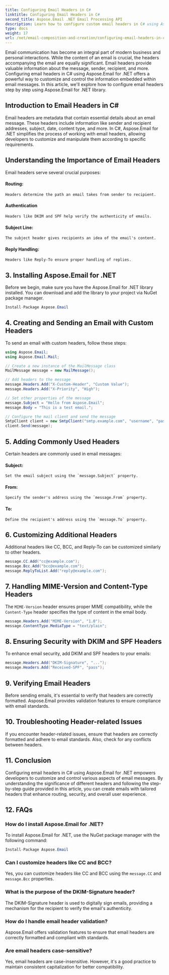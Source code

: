 ```yaml
---
title: Configuring Email Headers in C#
linktitle: Configuring Email Headers in C#
second_title: Aspose.Email .NET Email Processing API
description: Learn how to configure custom email headers in C# using Aspose.Email for .NET. Step-by-step guide with source code included. Enhance email control and security.
type: docs
weight: 17
url: /net/email-composition-and-creation/configuring-email-headers-in-csharp/
---
```


Email communication has become an integral part of modern business and personal interactions. While the content of an email is crucial, the headers accompanying the email are equally significant. Email headers provide valuable information about the message, sender, recipient, and more. Configuring email headers in C# using Aspose.Email for .NET offers a powerful way to customize and control the information embedded within email messages. In this article, we'll explore how to configure email headers step by step using Aspose.Email for .NET library.

## Introduction to Email Headers in C#

Email headers are metadata that contain essential details about an email message. These headers include information like sender and recipient addresses, subject, date, content type, and more. In C#, Aspose.Email for .NET simplifies the process of working with email headers, allowing developers to customize and manipulate them according to specific requirements.

## Understanding the Importance of Email Headers

Email headers serve several crucial purposes:
#### Routing: 
	Headers determine the path an email takes from sender to recipient.
#### Authentication
	Headers like DKIM and SPF help verify the authenticity of emails.
#### Subject Line: 
	The subject header gives recipients an idea of the email's content.
#### Reply Handling: 
	Headers like Reply-To ensure proper handling of replies.

## 3. Installing Aspose.Email for .NET

Before we begin, make sure you have the Aspose.Email for .NET library installed. You can download and add the library to your project via NuGet package manager.

```csharp
Install-Package Aspose.Email
```

## 4. Creating and Sending an Email with Custom Headers

To send an email with custom headers, follow these steps:

```csharp
using Aspose.Email;
using Aspose.Email.Mail;

// Create a new instance of the MailMessage class
MailMessage message = new MailMessage();

// Add headers to the message
message.Headers.Add("X-Custom-Header", "Custom Value");
message.Headers.Add("X-Priority", "High");

// Set other properties of the message
message.Subject = "Hello from Aspose.Email";
message.Body = "This is a test email.";

// Configure the mail client and send the message
SmtpClient client = new SmtpClient("smtp.example.com", "username", "password");
client.Send(message);
```

## 5. Adding Commonly Used Headers

Certain headers are commonly used in email messages:

#### Subject: 
	Set the email subject using the `message.Subject` property.
#### From: 
	Specify the sender's address using the `message.From` property.
#### To: 
	Define the recipient's address using the `message.To` property.

## 6. Customizing Additional Headers

Additional headers like CC, BCC, and Reply-To can be customized similarly to other headers.

```csharp
message.CC.Add("cc@example.com");
message.Bcc.Add("bcc@example.com");
message.ReplyToList.Add("reply@example.com");
```

## 7. Handling MIME-Version and Content-Type Headers

The `MIME-Version` header ensures proper MIME compatibility, while the `Content-Type` header specifies the type of content in the email body.

```csharp
message.Headers.Add("MIME-Version", "1.0");
message.ContentType.MediaType = "text/plain";
```

## 8. Ensuring Security with DKIM and SPF Headers

To enhance email security, add DKIM and SPF headers to your emails:

```csharp
message.Headers.Add("DKIM-Signature", "...");
message.Headers.Add("Received-SPF", "pass");
```

## 9. Verifying Email Headers

Before sending emails, it's essential to verify that headers are correctly formatted. Aspose.Email provides validation features to ensure compliance with email standards.

## 10. Troubleshooting Header-related Issues

If you encounter header-related issues, ensure that headers are correctly formatted and adhere to email standards. Also, check for any conflicts between headers.

## 11. Conclusion

Configuring email headers in C# using Aspose.Email for .NET empowers developers to customize and control various aspects of email messages. By understanding the significance of different headers and following the step-by-step guide provided in this article, you can create emails with tailored headers that enhance routing, security, and overall user experience.

## 12. FAQs

### How do I install Aspose.Email for .NET?

To install Aspose.Email for .NET, use the NuGet package manager with the following command:
```csharp
Install-Package Aspose.Email
```

### Can I customize headers like CC and BCC?

Yes, you can customize headers like CC and BCC using the `message.CC` and `message.Bcc` properties.

### What is the purpose of the DKIM-Signature header?

The DKIM-Signature header is used to digitally sign emails, providing a mechanism for the recipient to verify the email's authenticity.

### How do I handle email header validation?

Aspose.Email offers validation features to ensure that email headers are correctly formatted and compliant with standards.

### Are email headers case-sensitive?

Yes, email headers are case-insensitive. However, it's a good practice to maintain consistent capitalization for better compatibility.

